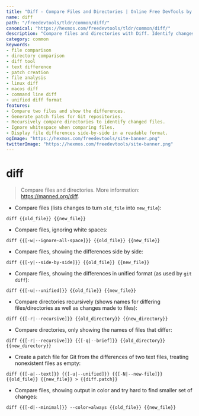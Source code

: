 ```yaml
---
title: "Diff - Compare Files and Directories | Online Free DevTools by Hexmos"
name: diff
path: "/freedevtools/tldr/common/diff/"
canonical: "https://hexmos.com/freedevtools/tldr/common/diff/"
description: "Compare files and directories with Diff. Identify changes, create patches, and analyze differences between files. Free online tool, no registration required."
category: common
keywords:
- file comparison
- directory comparison
- diff tool
- text difference
- patch creation
- file analysis
- linux diff
- macos diff
- command line diff
- unified diff format
features:
- Compare two files and show the differences.
- Generate patch files for Git repositories.
- Recursively compare directories to identify changed files.
- Ignore whitespace when comparing files.
- Display file differences side-by-side in a readable format.
ogImage: "https://hexmos.com/freedevtools/site-banner.png"
twitterImage: "https://hexmos.com/freedevtools/site-banner.png"
---
```


# diff

> Compare files and directories.
> More information: <https://manned.org/diff>.

- Compare files (lists changes to turn `old_file` into `new_file`):

`diff {{old_file}} {{new_file}}`

- Compare files, ignoring white spaces:

`diff {{[-w|--ignore-all-space]}} {{old_file}} {{new_file}}`

- Compare files, showing the differences side by side:

`diff {{[-y|--side-by-side]}} {{old_file}} {{new_file}}`

- Compare files, showing the differences in unified format (as used by `git diff`):

`diff {{[-u|--unified]}} {{old_file}} {{new_file}}`

- Compare directories recursively (shows names for differing files/directories as well as changes made to files):

`diff {{[-r|--recursive]}} {{old_directory}} {{new_directory}}`

- Compare directories, only showing the names of files that differ:

`diff {{[-r|--recursive]}} {{[-q|--brief]}} {{old_directory}} {{new_directory}}`

- Create a patch file for Git from the differences of two text files, treating nonexistent files as empty:

`diff {{[-a|--text]}} {{[-u|--unified]}} {{[-N|--new-file]}} {{old_file}} {{new_file}} > {{diff.patch}}`

- Compare files, showing output in color and try hard to find smaller set of changes:

`diff {{[-d|--minimal]}} --color=always {{old_file}} {{new_file}}`
